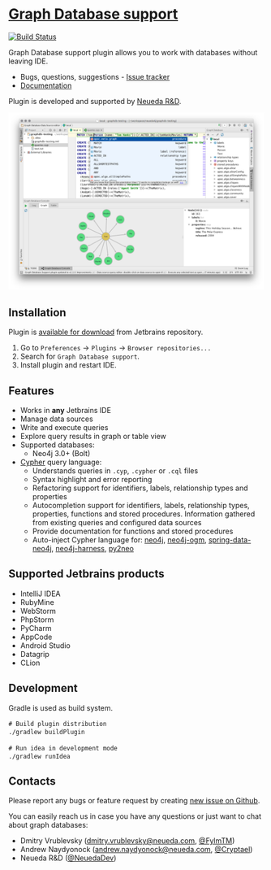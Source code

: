 # [Graph Database support](https://github.com/neueda/jetbrains-plugin-graph-database-support)
[![Build Status](https://travis-ci.org/neueda/jetbrains-plugin-graph-database-support.svg?branch=master)](https://travis-ci.org/neueda/jetbrains-plugin-graph-database-support)

Graph Database support plugin allows you to work with databases without leaving IDE.

- Bugs, questions, suggestions - [Issue tracker](https://github.com/neueda/jetbrains-plugin-graph-database-support/issues)
- [Documentation](https://neueda.gitbooks.io/jetbrains-plugin-graph-database-support/content)

Plugin is developed and supported by [Neueda R&D](http://neueda.lv/).

![plugin screenshot](docs/screenshots/plugin.png)

## Installation

Plugin is [available for download](https://plugins.jetbrains.com/plugin/8087) from Jetbrains repository.

1. Go to `Preferences` -> `Plugins` -> `Browser repositories...`
2. Search for `Graph Database support`.
3. Install plugin and restart IDE.

## Features

- Works in **any** Jetbrains IDE
- Manage data sources
- Write and execute queries
- Explore query results in graph or table view
- Supported databases:
  - Neo4j 3.0+ (Bolt)
- [Cypher](https://github.com/opencypher/openCypher) query language:
  - Understands queries in `.cyp`, `.cypher` or `.cql` files
  - Syntax highlight and error reporting
  - Refactoring support for identifiers, labels, relationship types and properties
  - Autocompletion support for identifiers, labels, relationship types, properties, functions and stored procedures. Information gathered from existing queries and configured data sources
  - Provide documentation for functions and stored procedures
  - Auto-inject Cypher language for: [neo4j](https://github.com/neo4j/neo4j), [neo4j-ogm](https://github.com/neo4j/neo4j-ogm), [spring-data-neo4j](https://github.com/spring-projects/spring-data-neo4j), [neo4j-harness](https://github.com/neo4j/neo4j/tree/3.1/community/neo4j-harness), [py2neo](https://github.com/nigelsmall/py2neo)

## Supported Jetbrains products

* IntelliJ IDEA
* RubyMine
* WebStorm
* PhpStorm
* PyCharm
* AppCode
* Android Studio
* Datagrip
* CLion

## Development

Gradle is used as build system.

```shell
# Build plugin distribution
./gradlew buildPlugin

# Run idea in development mode
./gradlew runIdea
```

## Contacts

Please report any bugs or feature request by creating [new issue on Github](https://github.com/neueda/jetbrains-plugin-graph-database-support/issues/new).

You can easily reach us in case you have any questions or just want to chat about graph databases:

- Dmitry Vrublevsky (dmitry.vrublevsky@neueda.com, [@FylmTM](https://twitter.com/FylmTM))
- Andrew Naydyonock (andrew.naydyonock@neueda.com, [@Cryptael](https://twitter.com/cryptael))
- Neueda R&D ([@NeuedaDev](https://twitter.com/NeuedaDev))

